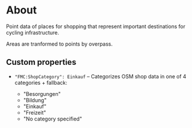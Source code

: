 # About

Point data of places for shopping that represent important destinations for cycling infrastructure.

Areas are tranformed to points by overpass.

## Custom properties

- `"FMC:ShopCategory": Einkauf` – Categorizes OSM shop data in one of 4 categories + fallback:

  - "Besorgungen"
  - "Bildung"
  - "Einkauf"
  - "Freizeit"
  - "No category specified"
